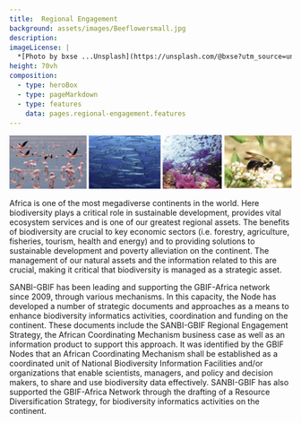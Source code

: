 ```yaml
---
title:  Regional Engagement
background: assets/images/Beeflowersmall.jpg
description: 
imageLicense: |
  *[Photo by bxse ...Unsplash](https://unsplash.com/@bxse?utm_source=unsplash&utm_medium=referral&utm_content=creditCopyText)
height: 70vh
composition: 
  - type: heroBox
  - type: pageMarkdown
  - type: features
    data: pages.regional-engagement.features
---
```

![Regional Engagement](/assets/images/Regionalengagement.jpg)

Africa is one of the most megadiverse continents in the world.  Here biodiversity plays a critical role in sustainable development, provides vital ecosystem services and is one of our greatest regional assets.  The benefits of biodiversity are crucial to key economic sectors (i.e. forestry, agriculture, fisheries, tourism, health and energy) and to providing solutions to sustainable development and poverty alleviation on the continent. The management of our natural assets and the information related to this are crucial, making it critical that biodiversity is managed as a strategic asset. 

SANBI-GBIF has been leading and supporting the GBIF-Africa network since 2009, through various mechanisms.  In this capacity, the Node has developed a number of strategic documents and approaches as a means to enhance biodiversity informatics activities, coordination and funding on the continent.  These documents  include the SANBI-GBIF Regional Engagement Strategy, the African Coordinating Mechanism business case as well as an information product to support this approach. It was identified by the GBIF Nodes that an African Coordinating Mechanism shall be established as a coordinated unit of National Biodiversity Information Facilities and/or organizations that enable  scientists, managers, and policy and decision makers, to share and use biodiversity data effectively. SANBI-GBIF has also supported the GBIF-Africa Network through the drafting of a Resource Diversification Strategy, for biodiversity informatics activities on the continent. 

<!-- This means that a comment is comming
I've done so to display an alternative way to display those links to products

# **Regional Engagement Products**

![Regional Engagement](/assets/images/Regionalengagement4.jpg)
![Regional Engagement](/assets/images/SANBI_RES.JPG)
          [The SANBI Regional Engagement Strategy](http://opus.sanbi.org/jspui/bitstream/20.500.12143/7929/1/SANBI_Regional_Strategy_Oct_2017.pdf)
![Regional Engagement](/assets/images/acm_pics.jpg)
          [The ACM Information Product](http://opus.sanbi.org/jspui/bitstream/20.500.12143/7930/1/African%20Coordinating%20Mechanism_Parker-Allie.pdf)

this means that the comment is ending here -->

